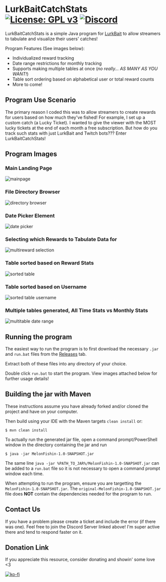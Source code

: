 # LurkBaitCatchStats [![License: GPL v3](https://img.shields.io/badge/License-GPLv3-blue.svg)](https://www.gnu.org/licenses/gpl-3.0) [![Discord](https://img.shields.io/discord/418432278113550337.svg?logo=discord&logoWidth=18&colorB=7289DA)](https://discordapp.com/invite/eHBxk5q)
LurkBaitCatchStats is a simple Java program for [LurkBait](https://store.steampowered.com/app/2767520/LurkBait_Twitch_Fishing/) to allow streamers to tabulate and visualize their users' catches!

Program Features (See images below):
- Individualized reward tracking
- Date range restrictions for monthly tracking
- Supports making multiple tables at once (*no really... AS MANY AS YOU WANT!*)
- Table sort ordering based on alphabetical user or total reward counts
- More to come!

## Program Use Scenario
The primary reason I coded this was to allow streamers to create rewards for users based on how much they've fished! For example, I set up a custom catch (a Lucky Ticket). I wanted to give the viewer with the MOST lucky tickets at the end of each month a free subscription. But how do you track such stats with just LurkBait and Twitch bots??? Enter LurkBaitCatchStats!

## Program Images

### Main Landing Page
![mainpage](https://github.com/CoolLord22/LurkBaitCatchStats/assets/16751239/1494b731-91fe-4f22-aeb1-e179eeb58532)
### File Directory Browser
![directory browser](https://github.com/CoolLord22/LurkBaitCatchStats/assets/16751239/86d8f979-a3e5-4039-8ef7-79c040ccfe47)
### Date Picker Element
![date picker](https://github.com/CoolLord22/LurkBaitCatchStats/assets/16751239/b9d2ea14-5ee7-429a-ac09-c1d6448f7825)
### Selecting which Rewards to Tabulate Data for
![multireward selection](https://github.com/CoolLord22/LurkBaitCatchStats/assets/16751239/f528ad10-838c-448d-be54-5d722693825d)
### Table sorted based on Reward Stats
![sorted table](https://github.com/CoolLord22/LurkBaitCatchStats/assets/16751239/58968a67-1541-431b-a590-62a388ae1a91)
### Table sorted based on Username
![sorted table username](https://github.com/CoolLord22/LurkBaitCatchStats/assets/16751239/62573600-793f-467d-abd8-1aa5e3bced25)
### Multiple tables generated, All Time Stats vs Monthly Stats
![multitable date range](https://github.com/CoolLord22/LurkBaitCatchStats/assets/16751239/a4260985-14d3-4f86-a5c0-e54003d865e7)


## Running the program
The easiest way to run the program is to first download the necessary `.jar` and `run.bat` files from the [Releases](https://github.com/CoolLord22/LurkBaitCatchStats/releases) tab.

Extract both of these files into any directory of your choice. 

Double click `run.bat` to start the program. View images attached below for further usage details!

## Building the jar with Maven
These instructions assume you have already forked and/or cloned the project and have on your computer.

Then build using your IDE with the Maven targets `clean install` or:

    $ mvn clean install

To actually run the generated jar file, open a command prompt/PowerShell window in the directory containing the jar and run

    $ java -jar MelonFishin-1.0-SNAPSHOT.jar

The same line `java -jar %PATH_TO_JAR%/MelonFishin-1.0-SNAPSHOT.jar` can be added to a `run.bat` file so it is not necessary to open a command prompt window each time.

When attempting to run the program, ensure you are targetting the `MelonFishin-1.0-SNAPSHOT.jar`. The `original-MelonFishin-1.0-SNAPSHOT.jar` file does **NOT** contain the dependencies needed for the program to run.

## Contact Us
If you have a problem please create a ticket and include the error (if there was one). Feel free to join the Discord Server linked above! I'm super active there and tend to respond faster on it.

## Donation Link
If you appreciate this resource, consider donating and showin' some love <3 

[![ko-fi](https://www.ko-fi.com/img/githubbutton_sm.svg)](https://ko-fi.com/O4O425D12)
